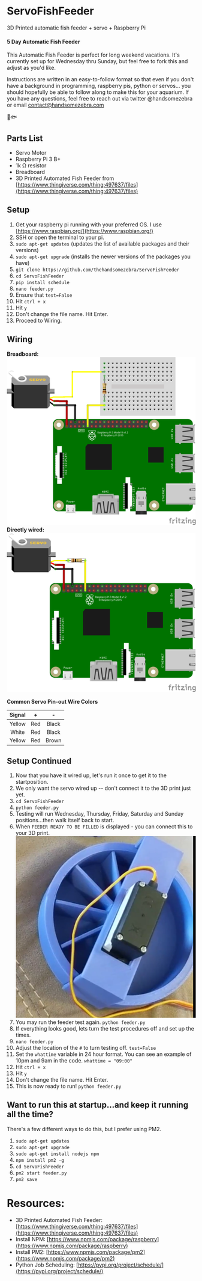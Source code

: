 # ServoFishFeeder
3D Printed automatic fish feeder  + servo + Raspberry Pi

#### 5 Day Automatic Fish Feeder
This Automatic Fish Feeder is perfect for long weekend vacations. It's currently set up for Wednesday thru Sunday, but feel free to fork this and adjust as you'd like. 

Instructions are written in an easy-to-follow format so that even if you don't have a background in programming, raspberry pis, python or servos... you should hopefully be able to follow along to make this for your aquarium.
If you have any questions, feel free to reach out via twitter @handsomezebra or email contact@handsomezebra.com


🤖🐟

## Parts List

 - Servo Motor
 - Raspberry Pi 3 B+
 - 1k &ohm; resistor
 - Breadboard
 - 3D Printed Automated Fish Feeder from [https://www.thingiverse.com/thing:497637/files](https://www.thingiverse.com/thing:497637/files)
 
 

## Setup
1. Get your raspberry pi running with your preferred OS.  I use [https://www.raspbian.org/](https://www.raspbian.org/)
2. SSH or open the terminal to your pi.
3. `sudo apt-get updates` (updates the list of available packages and their versions)
4. `sudo apt-get upgrade` (installs the newer versions of the packages you have)
5. `git clone https://github.com/thehandsomezebra/ServoFishFeeder`
6. `cd ServoFishFeeder`
7. `pip install schedule`
8. `nano feeder.py`
9. Ensure that `test=False`
10. Hit `ctrl + x`
11. Hit `y`
12. Don't change the file name. Hit Enter.
13. Proceed to Wiring.

## Wiring
**Breadboard:**
![raspberry pi wiring with breadboard](/images/rpi_fish_feeder_bb1.png)
**Directly wired:**
![raspberry pi wiring](/images/rpi_fish_feeder_bb.png)

**Common Servo Pin-out Wire Colors**

| Signal | + | - |
| :---: | :---: | :---: |
| Yellow | Red | Black |
| White| Red | Black |
| Yellow | Red | Brown |

## Setup Continued

1. Now that you have it wired up, let's run it once to get it to the startposition.
2. We only want the servo wired up -- don't connect it to the 3D print just yet.
3. `cd ServoFishFeeder`  
4. `python feeder.py`
5. Testing will run Wednesday, Thursday, Friday, Saturday and Sunday positions...then walk itself back to start.
6. When `FEEDER READY TO BE FILLED` is displayed - you can connect this to your 3D print.  ![servo attached to feeder](/images/feeder1.png)
7. You may run the feeder test again. `python feeder.py`
8. If everything looks good, lets turn the test procedures off and set up the times.
9. `nano feeder.py`
10. Adjust the location of the `#` to turn testing off. `test=False`
11. Set the `whattime` variable in 24 hour format.  You can see an example of 10pm and 9am in the code.  `whattime = "09:00"`
12. Hit `ctrl + x`
13. Hit `y`
14. Don't change the file name. Hit Enter.
15. This is now ready to run! `python feeder.py`

## Want to run this at startup...and keep it running all the time?
There's a few different ways to do this, but I prefer using PM2.
1. `sudo apt-get updates` 
2. `sudo apt-get upgrade`
3. `sudo apt-get install nodejs npm`
4. `npm install pm2 -g`
5. `cd ServoFishFeeder` 
6. `pm2 start feeder.py`
7. `pm2 save`






# Resources:

 

 - 3D Printed Automated Fish Feeder: [https://www.thingiverse.com/thing:497637/files](https://www.thingiverse.com/thing:497637/files)
 - Install NPM: [https://www.npmjs.com/package/raspberry](https://www.npmjs.com/package/raspberry)
 - Install PM2: [https://www.npmjs.com/package/pm2](https://www.npmjs.com/package/pm2)
 - Python Job Scheduling: [https://pypi.org/project/schedule/](https://pypi.org/project/schedule/)
<!--stackedit_data:
eyJoaXN0b3J5IjpbMTI2NzE1Mzk3MCwtMjEzMzg5MjIyNywxMD
c2NDg3NDkwLC03MTYxNjQ2MjIsODk1OTc0MTk0LDE0Njk3NTIz
OTAsLTIwMjQ3NDc1NTEsLTc1NjY5MTYzLC0xOTg5MDQzNzk4LC
01NjY5MTYxNjAsLTE3MzAxNzExMjAsMTc0ODA2NTc5MCwtNDQw
NjQ0NDM2LC0xOTQ5ODI2NDY4LDMxNjMzNzcwNCwtMTE5MDEwMj
k2MSwtMjEwODE3MDg0NywyMTI1NTM5Mzc5LC01Mjc2MzgxOTQs
LTExNTU2OTQ5MThdfQ==
-->
